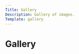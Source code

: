 ```yaml
---
Title: Gallery
Description: Gallery of images.
Template: gallery
---
```


Gallery
==========================
